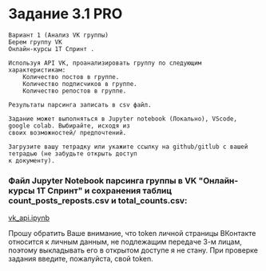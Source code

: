# Задание 3.1 PRO
```
Вариант 1 (Анализ VK группы)
Берем группу VK
Онлайн-курсы 1Т Спринт .

Используя API VK, проанализировать группу по следующим характеристикам:
    Количество постов в группе.
    Количество подписчиков в группе.
    Количество репостов в группе.

Результаты парсинга записать в csv файл.

Задание может выполняться в Jupyter notebook (Локально), VScode, google colab. Выбирайте, исходя из 
своих возможностей/ предпочтений.

Загрузите вашу тетрадку или укажите ссылку на github/gitlub с вашей тетрадью (не забудьте открыть доступ 
к документу).
```

### Файл Jupyter Notebook парсинга группы в VK "Онлайн-курсы 1Т Спринт" и сохранения таблиц count_posts_reposts.csv и total_counts.csv:
[vk_api.ipynb](vk_api.ipynb)

Прошу обратить Ваше внимание, что token личной страницы ВКонтакте относится к личным данным, не подлежащим передаче 3-м лицам, поэтому выкладывать его в открытом доступе я не стану. 
При проверке задания введите, пожалуйста, свой token.